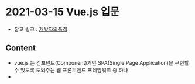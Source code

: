 # 2021-03-15 Vue.js 입문
- 참고 링크 : [개발자의품격](https://www.youtube.com/watch?v=sqH0u8wN4Rs&list=LL&index=1)
  
## Content
- vue.js 는 컴포넌트(Component)기반 SPA(Single Page Application)을 구현할 수 있도록 도와주는 웹 프론트엔드 프레임워크 중 하나
- 